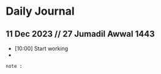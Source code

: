 # Daily Journal

 ## 11 Dec 2023 // 27 Jumadil Awwal 1443
 - [10:00] Start working 
 -  

``` 
note : 
```

<!--stackedit_data:
eyJoaXN0b3J5IjpbLTEzNjQ2ODM5MzldfQ==
-->